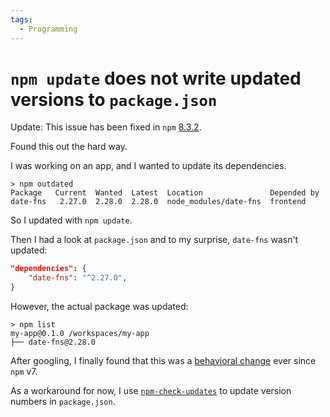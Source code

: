 ```yaml
---
tags:
  - Programming
---
```

# `npm update` does not write updated versions to `package.json`

Update: This issue has been fixed in `npm` [8.3.2](https://github.com/npm/cli/releases/tag/v8.3.2).

Found this out the hard way.

I was working on an app, and I wanted to update its dependencies.

```
> npm outdated
Package   Current  Wanted  Latest  Location               Depended by
date-fns   2.27.0  2.28.0  2.28.0  node_modules/date-fns  frontend
```

So I updated with `npm update`.

Then I had a look at `package.json` and to my surprise, `date-fns` wasn't updated:

```json
"dependencies": {
    "date-fns": "^2.27.0",
}
```

However, the actual package was updated:

```
> npm list
my-app@0.1.0 /workspaces/my-app
├── date-fns@2.28.0
```

After googling, I finally found that this was a [behavioral change](https://github.com/npm/cli/issues/2704) ever since `npm` v7.

As a workaround for now, I use [`npm-check-updates`](https://www.npmjs.com/package/npm-check-updates) to update version numbers in `package.json`.
